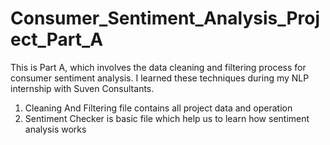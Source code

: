 # Consumer_Sentiment_Analysis_Project_Part_A
This is Part A, which involves the data cleaning and filtering process for consumer sentiment analysis. I learned these techniques during my NLP internship with Suven Consultants.
1) Cleaning And Filtering file contains all project data and operation
2) Sentiment Checker is basic file which help us to learn how sentiment analysis works
